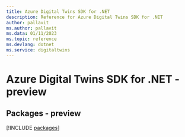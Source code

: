 ```yaml
---
title: Azure Digital Twins SDK for .NET
description: Reference for Azure Digital Twins SDK for .NET
author: pallavit
ms.author: pallavit
ms.data: 01/11/2023
ms.topic: reference
ms.devlang: dotnet
ms.service: digitaltwins
---
```

# Azure Digital Twins SDK for .NET - preview
## Packages - preview
[!INCLUDE [packages](digital-twins-index.md)]